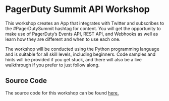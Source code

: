 # PagerDuty Summit API Workshop

This workshop creates an App that integrates with Twitter and subscribes to the #PagerDutySummit hashtag for content. You will get the opportunity to make use of PagerDuty’s Events API, REST API, and Webhooks as well as learn how they are different and when to use each one.

The workshop will be conducted using the Python programming language and is suitable for all skill levels, including beginners. Code samples and hints will be provided if you get stuck, and there will also be a live walkthrough if you prefer to just follow along.

## Source Code
The source code for this workshop can be found [here.](https://github.com/PagerDuty-Samples/summit-2020-api-workshop)
